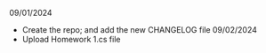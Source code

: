 09/01/2024 
- Create the repo; and add the new CHANGELOG file
09/02/2024
- Upload Homework 1.cs file
